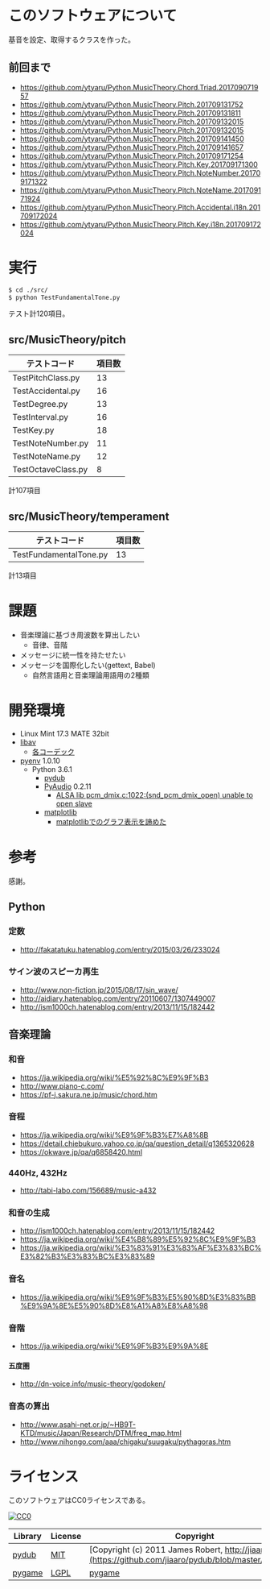 ﻿# このソフトウェアについて

基音を設定、取得するクラスを作った。

## 前回まで

* https://github.com/ytyaru/Python.MusicTheory.Chord.Triad.201709071957
* https://github.com/ytyaru/Python.MusicTheory.Pitch.201709131752
* https://github.com/ytyaru/Python.MusicTheory.Pitch.201709131811
* https://github.com/ytyaru/Python.MusicTheory.Pitch.201709132015
* https://github.com/ytyaru/Python.MusicTheory.Pitch.201709132015
* https://github.com/ytyaru/Python.MusicTheory.Pitch.201709141450
* https://github.com/ytyaru/Python.MusicTheory.Pitch.201709141657
* https://github.com/ytyaru/Python.MusicTheory.Pitch.201709171254
* https://github.com/ytyaru/Python.MusicTheory.Pitch.Key.201709171300
* https://github.com/ytyaru/Python.MusicTheory.Pitch.NoteNumber.201709171322
* https://github.com/ytyaru/Python.MusicTheory.Pitch.NoteName.201709171924
* https://github.com/ytyaru/Python.MusicTheory.Pitch.Accidental.i18n.201709172024
* https://github.com/ytyaru/Python.MusicTheory.Pitch.Key.i18n.201709172024

# 実行

```sh
$ cd ./src/
$ python TestFundamentalTone.py
```

テスト計120項目。

## src/MusicTheory/pitch

テストコード|項目数
------------|------
TestPitchClass.py|13
TestAccidental.py|16
TestDegree.py|13
TestInterval.py|16
TestKey.py|18
TestNoteNumber.py|11
TestNoteName.py|12
TestOctaveClass.py|8

計107項目

## src/MusicTheory/temperament

テストコード|項目数
------------|------
TestFundamentalTone.py|13

計13項目

# 課題

* 音楽理論に基づき周波数を算出したい
    * 音律、音階
* メッセージに統一性を持たせたい
* メッセージを国際化したい(gettext, Babel)
    * 自然言語用と音楽理論用語用の2種類

# 開発環境

* Linux Mint 17.3 MATE 32bit
* [libav](http://ytyaru.hatenablog.com/entry/2018/08/24/000000)
    * [各コーデック](http://ytyaru.hatenablog.com/entry/2018/08/23/000000)
* [pyenv](https://github.com/pylangstudy/201705/blob/master/27/Python%E5%AD%A6%E7%BF%92%E7%92%B0%E5%A2%83%E3%82%92%E7%94%A8%E6%84%8F%E3%81%99%E3%82%8B.md) 1.0.10
    * Python 3.6.1
        * [pydub](http://ytyaru.hatenablog.com/entry/2018/08/25/000000)
        * [PyAudio](http://ytyaru.hatenablog.com/entry/2018/07/27/000000) 0.2.11
            * [ALSA lib pcm_dmix.c:1022:(snd_pcm_dmix_open) unable to open slave](http://ytyaru.hatenablog.com/entry/2018/07/29/000000)
        * [matplotlib](http://ytyaru.hatenablog.com/entry/2018/07/22/000000)
            * [matplotlibでのグラフ表示を諦めた](http://ytyaru.hatenablog.com/entry/2018/08/05/000000)

# 参考

感謝。

## Python

### 定数

* http://fakatatuku.hatenablog.com/entry/2015/03/26/233024

### サイン波のスピーカ再生

* http://www.non-fiction.jp/2015/08/17/sin_wave/
* http://aidiary.hatenablog.com/entry/20110607/1307449007
* http://ism1000ch.hatenablog.com/entry/2013/11/15/182442

## 音楽理論

### 和音

* https://ja.wikipedia.org/wiki/%E5%92%8C%E9%9F%B3
* http://www.piano-c.com/
* https://pf-j.sakura.ne.jp/music/chord.htm

### 音程

* https://ja.wikipedia.org/wiki/%E9%9F%B3%E7%A8%8B
* https://detail.chiebukuro.yahoo.co.jp/qa/question_detail/q1365320628
* https://okwave.jp/qa/q6858420.html

### 440Hz, 432Hz

* http://tabi-labo.com/156689/music-a432

### 和音の生成

* http://ism1000ch.hatenablog.com/entry/2013/11/15/182442
* https://ja.wikipedia.org/wiki/%E4%B8%89%E5%92%8C%E9%9F%B3
* https://ja.wikipedia.org/wiki/%E3%83%91%E3%83%AF%E3%83%BC%E3%82%B3%E3%83%BC%E3%83%89

### 音名

* https://ja.wikipedia.org/wiki/%E9%9F%B3%E5%90%8D%E3%83%BB%E9%9A%8E%E5%90%8D%E8%A1%A8%E8%A8%98

### 音階

* https://ja.wikipedia.org/wiki/%E9%9F%B3%E9%9A%8E

#### 五度圏

* http://dn-voice.info/music-theory/godoken/

### 音高の算出

* http://www.asahi-net.or.jp/~HB9T-KTD/music/Japan/Research/DTM/freq_map.html
* http://www.nihongo.com/aaa/chigaku/suugaku/pythagoras.htm

# ライセンス

このソフトウェアはCC0ライセンスである。

[![CC0](http://i.creativecommons.org/p/zero/1.0/88x31.png "CC0")](http://creativecommons.org/publicdomain/zero/1.0/deed.ja)

Library|License|Copyright
-------|-------|---------
[pydub](https://github.com/jiaaro/pydub)|[MIT](https://github.com/jiaaro/pydub/blob/master/LICENSE)|[Copyright (c) 2011 James Robert, http://jiaaro.com](https://github.com/jiaaro/pydub/blob/master/LICENSE)
[pygame](http://www.pygame.org/)|[LGPL](https://www.pygame.org/docs/)|[pygame](http://www.pygame.org/)

